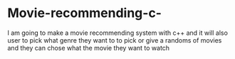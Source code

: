 # Movie-recommending-c-
I am going to make a movie recommending system with c++ and it will also user to pick what genre they want to to pick or give a randoms of movies and they can chose what the movie they want to watch 





